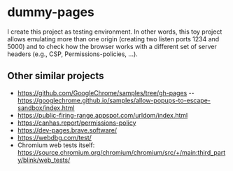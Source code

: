 # dummy-pages

I create this project as testing environment. In other words, this toy project allows emulating more than one origin (creating two listen ports 1234 and 5000) and to check how the browser works with a different set of server headers (e.g., CSP, Permissions-policies, ...).

## Other similar projects
- https://github.com/GoogleChrome/samples/tree/gh-pages -- https://googlechrome.github.io/samples/allow-popups-to-escape-sandbox/index.html
- https://public-firing-range.appspot.com/urldom/index.html
- https://canhas.report/permissions-policy
- https://dev-pages.brave.software/
- https://webdbg.com/test/
- Chromium web tests itself: https://source.chromium.org/chromium/chromium/src/+/main:third_party/blink/web_tests/
